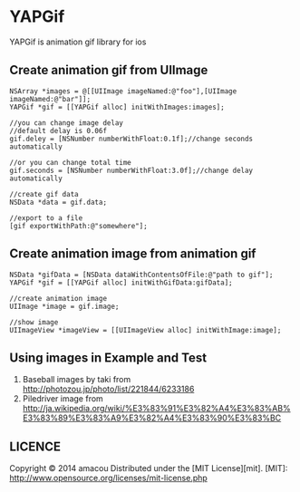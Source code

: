 YAPGif
======

YAPGif is animation gif library for ios

Create animation gif from UIImage
------
    NSArray *images = @[[UIImage imageNamed:@"foo"],[UIImage imageNamed:@"bar"]];
    YAPGif *gif = [[YAPGif alloc] initWithImages:images];

    //you can change image delay
    //default delay is 0.06f
    gif.deley = [NSNumber numberWithFloat:0.1f];//change seconds automatically

    //or you can change total time
    gif.seconds = [NSNumber numberWithFloat:3.0f];//change delay automatically

    //create gif data
    NSData *data = gif.data;

    //export to a file
    [gif exportWithPath:@"somewhere"];


Create animation image from animation gif
------
    NSData *gifData = [NSData dataWithContentsOfFile:@"path to gif"];
    YAPGif *gif = [[YAPGif alloc] initWithGifData:gifData];

    //create animation image
    UIImage *image = gif.image;

    //show image
    UIImageView *imageView = [[UIImageView alloc] initWithImage:image];


Using images in Example and Test
----
1. Baseball images by taki from http://photozou.jp/photo/list/221844/6233186
2. Piledriver image from http://ja.wikipedia.org/wiki/%E3%83%91%E3%82%A4%E3%83%AB%E3%83%89%E3%83%A9%E3%82%A4%E3%83%90%E3%83%BC

LICENCE
----------
Copyright &copy; 2014 amacou
Distributed under the [MIT License][mit].
[MIT]: http://www.opensource.org/licenses/mit-license.php
